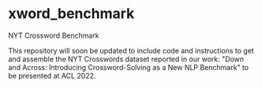 # xword_benchmark
NYT Crossword Benchmark

This repository will soon be updated to include code and instructions to get and assemble the NYT Crosswords dataset reported in our work: "Down and Across: Introducing Crossword-Solving as a New NLP Benchmark" to be presented at ACL 2022.

